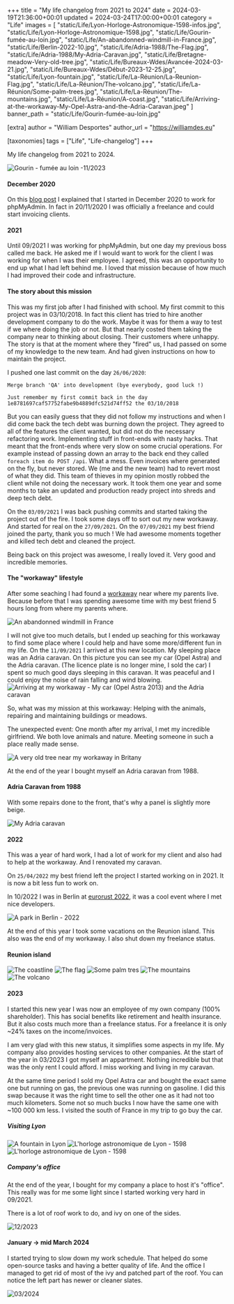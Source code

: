 +++
title = "My life changelog from 2021 to 2024"
date = 2024-03-19T21:36:00+00:01
updated = 2024-03-24T17:00:00+00:01
category = "Life"
images = [
    "static/Life/Lyon-Horloge-Astronomique-1598-infos.jpg",
    "static/Life/Lyon-Horloge-Astronomique-1598.jpg",
    "static/Life/Gourin-fumée-au-loin.jpg",
    "static/Life/An-abandonned-windmill-in-France.jpg",
    "static/Life/Berlin-2022-10.jpg",
    "static/Life/Adria-1988/The-Flag.jpg",
    "static/Life/Adria-1988/My-Adria-Caravan.jpg",
    "static/Life/Bretagne-meadow-Very-old-tree.jpg",
    "static/Life/Bureaux-Wdes/Avancée-2024-03-21.jpg",
    "static/Life/Bureaux-Wdes/Début-2023-12-25.jpg",
    "static/Life/Lyon-fountain.jpg",
    "static/Life/La-Réunion/La-Reunion-Flag.jpg",
    "static/Life/La-Réunion/The-volcano.jpg",
    "static/Life/La-Réunion/Some-palm-trees.jpg",
    "static/Life/La-Réunion/The-mountains.jpg",
    "static/Life/La-Réunion/A-coast.jpg",
    "static/Life/Arriving-at-the-workaway-My-Opel-Astra-and-the-Adria-Caravan.jpeg"
]
banner_path = "static/Life/Gourin-fumée-au-loin.jpg"

[extra]
author = "William Desportes"
author_url = "https://williamdes.eu"

[taxonomies]
tags = ["Life", "Life-changelog"]
+++

My life changelog from 2021 to 2024.

<!-- more -->

![Gourin - fumée au loin -11/2023](../Gourin-fumée-au-loin.jpg "Gourin - fumée au loin -11/2023")

#### December 2020

On this [blog post](@/phpmyadmin-adventure.md) I explained that I started in December 2020 to work for phpMyAdmin.
In fact in 20/11/2020 I was officially a freelance and could start invoicing clients.

#### 2021

Until 09/2021 I was working for phpMyAdmin, but one day my previous boss called me back.
He asked me if I would want to work for the client I was working for when I was their employee.
I agreed, this was an opportunity to end up what I had left behind me. I loved that mission because of how much I had improved their code and infrastructure.

#### The story about this mission

This was my first job after I had finished with school. My first commit to this project was in 03/10/2018.
In fact this client has tried to hire another development company to do the work.
Maybe it was for them a way to test if we where doing the job or not. But that nearly costed them taking the company near to thinking about closing. Their customers where unhappy.
The story is that at the moment where they "fired" us, I had passed on some of my knowledge to the new team. And had given instructions on how to maintain the project.

I pushed one last commit on the day `26/06/2020`:
```text
Merge branch 'QA' into development (bye everybody, good luck !)

Just remember my first commit back in the day 1e8781697caf57752fabe9b4889dfc521d74ff52 the 03/10/2018
```

But you can easily guess that they did not follow my instructions and when I did come back the tech debt was burning down the project.
They agreed to all of the features the client wanted, but did not do the necessary refactoring work.
Implementing stuff in front-ends with nasty hacks. That meant that the front-ends where very slow on some crucial operations. For example instead of passing down an array to the back end they called `foreach item do POST /api`.
What a mess. Even invoices where generated on the fly, but never stored. We (me and the new team) had to revert most of what they did. This team of thieves in my opinion mostly robbed the client while not doing the necessary work.
It took them one year and some months to take an updated and production ready project into shreds and deep tech debt.

On the `03/09/2021` I was back pushing commits and started taking the project out of the fire. I took some days off to sort out my new workaway. And started for real on the `27/09/2021`.
On the `07/09/2021` my best friend joined the party, thank you so much ! We had awesome moments together and killed tech debt and cleaned the project.

Being back on this project was awesome, I really loved it. Very good and incredible memories.

#### The "workaway" lifestyle

After some seaching I had found a [workaway](https://www.workaway.info/) near where my parents live.
Because before that I was spending awesome time with my best friend 5 hours long from where my parents where.

![An abandonned windmill in France](../An-abandonned-windmill-in-France.jpg "An abandonned windmill in France")

I will not give too much details, but I ended up seaching for this workaway to find some place where I could help and have some more/different fun in my life. On the `11/09/2021` I arrived at this new location. My sleeping place was an Adria caravan.
On this picture you can see my car (Opel Astra) and the Adria caravan. (The licence plate is no longer mine, I sold the car)
I spent so much good days sleeping in this caravan. It was peaceful and I could enjoy the noise of rain falling and wind blowing.
![Arriving at my workaway - My car (Opel Astra 2013) and the Adria caravan](../Arriving-at-the-workaway-My-Opel-Astra-and-the-Adria-Caravan.jpeg "Arriving at my workaway - My car (Opel Astra 2013) and the Adria caravan")

So, what was my mission at this workaway: Helping with the animals, repairing and maintaining buildings or meadows.

The unexpected event: One month after my arrival, I met my incredible girlfriend.
We both love animals and nature. Meeting someone in such a place really made sense.

![A very old tree near my workaway in Britany](../Bretagne-meadow-Very-old-tree.jpg "A very old tree near my workaway in Britany")

At the end of the year I bought myself an Adria caravan from 1988.

#### Adria Caravan from 1988

With some repairs done to the front, that's why a panel is slightly more beige.

![My Adria caravan](../Adria-1988/My-Adria-Caravan.jpg "My Adria caravan")

#### 2022

This was a year of hard work, I had a lot of work for my client and also had to help at the workaway.
And I renovated my caravan.

On `25/04/2022` my best friend left the project I started working on in 2021. It is now a bit less fun to work on.

In 10/2022 I was in Berlin at [eurorust 2022](https://eurorust.eu/2022/), it was a cool event where I met nice developers.

![A park in Berlin - 2022](../Berlin-2022-10.jpg "A park in Berlin - 2022")

At the end of this year I took some vacations on the Reunion island.
This also was the end of my workaway. I also shut down my freelance status.

#### Reunion island

![The coastline](../La-Réunion/A-coast.jpg "The coastline")
![The flag](../La-Réunion/La-Reunion-Flag.jpg "The flag")
![Some palm tres](../La-Réunion/Some-palm-trees.jpg "Some palm tres")
![The mountains](../La-Réunion/The-mountains.jpg "The mountains")
![The volcano](../La-Réunion/The-volcano.jpg "The volcano")

#### 2023

I started this new year I was now an employee of my own company (100% shareholder).
This has social benefits like retirement and health insurance.
But it also costs much more than a freelance status. For a freelance it is only ~24% taxes on the income/invoices.

I am very glad with this new status, it simplifies some aspects in my life. My company also provides hosting services to other companies.
At the start of the year in 03/2023 I got myself an appartment. Nothing incredible but that was the only rent I could afford. I miss working and living in my caravan.

At the same time period I sold my Opel Astra car and bought the exact same one but running on gas, the previous one was running on gasoline.
I did this swap because it was the right time to sell the other one as it had not too much kilometers. Some not so much bucks I now have the same one with ~100 000 km less.
I visited the south of France in my trip to go buy the car.

##### Visiting Lyon

![A fountain in Lyon](../Lyon-fountain.jpg "A fountain in Lyon")
![L'horloge astronomique de Lyon - 1598](../Lyon-Horloge-Astronomique-1598.jpg "L'horloge astronomique de Lyon - 1598")
![L'horloge astronomique de Lyon - 1598](../Lyon-Horloge-Astronomique-1598-infos.jpg "L'horloge astronomique de Lyon - 1598")

##### Company's office

At the end of the year, I bought for my company a place to host it's "office". This really was for me some light since I started working very hard in 09/2021.

There is a lot of roof work to do, and ivy on one of the sides.

![12/2023](../Bureaux-Wdes/Début-2023-12-25.jpg "12/2023")

#### January -> mid March 2024

I started trying to slow down my work schedule. That helped do some open-source tasks and having a better quality of life.
And the office I managed to get rid of most of the ivy and patched part of the roof.
You can notice the left part has newer or cleaner slates.

![03/2024](../Bureaux-Wdes/Avancée-2024-03-21.jpg "03/2024")
